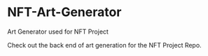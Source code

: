 # NFT-Art-Generator
Art Generator used for NFT Project 

Check out the back end of art generation for the NFT Project Repo. 
